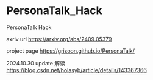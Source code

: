 # PersonaTalk_Hack
PersonaTalk Hack 

axriv url
https://arxiv.org/abs/2409.05379

project page
https://grisoon.github.io/PersonaTalk/

2024.10.30
update 解读 https://blog.csdn.net/holasyb/article/details/143367366
